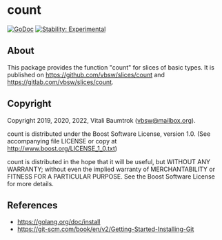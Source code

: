 # count

[![GoDoc](https://godoc.org/github.com/vbsw/slices/count?status.svg)](https://godoc.org/github.com/vbsw/slices/count) [![Stability: Experimental](https://masterminds.github.io/stability/experimental.svg)](https://masterminds.github.io/stability/experimental.html)

## About
This package provides the function "count" for slices of basic types. It is published on <https://github.com/vbsw/slices/count> and <https://gitlab.com/vbsw/slices/count>.

## Copyright
Copyright 2019, 2020, 2022, Vitali Baumtrok (vbsw@mailbox.org).

count is distributed under the Boost Software License, version 1.0. (See accompanying file LICENSE or copy at http://www.boost.org/LICENSE_1_0.txt)

count is distributed in the hope that it will be useful, but WITHOUT ANY WARRANTY; without even the implied warranty of MERCHANTABILITY or FITNESS FOR A PARTICULAR PURPOSE. See the Boost Software License for more details.

## References
- https://golang.org/doc/install
- https://git-scm.com/book/en/v2/Getting-Started-Installing-Git

